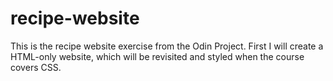 # recipe-website
This is the recipe website exercise from the Odin Project. First I will create a HTML-only website, which will be revisited and styled when the course covers CSS.